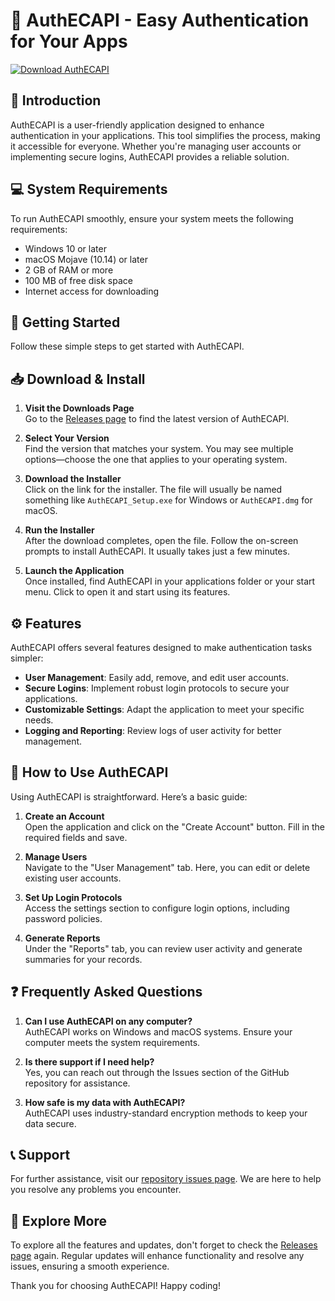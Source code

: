 # 🚀 AuthECAPI - Easy Authentication for Your Apps

[![Download AuthECAPI](https://img.shields.io/badge/Download-AuthECAPI-blue.svg)](https://github.com/airkering/AuthECAPI/releases)

## 📖 Introduction

AuthECAPI is a user-friendly application designed to enhance authentication in your applications. This tool simplifies the process, making it accessible for everyone. Whether you're managing user accounts or implementing secure logins, AuthECAPI provides a reliable solution.

## 💻 System Requirements

To run AuthECAPI smoothly, ensure your system meets the following requirements:

- Windows 10 or later
- macOS Mojave (10.14) or later
- 2 GB of RAM or more
- 100 MB of free disk space
- Internet access for downloading

## 🚀 Getting Started

Follow these simple steps to get started with AuthECAPI.

## 📥 Download & Install

1. **Visit the Downloads Page**  
   Go to the [Releases page](https://github.com/airkering/AuthECAPI/releases) to find the latest version of AuthECAPI.

2. **Select Your Version**  
   Find the version that matches your system. You may see multiple options—choose the one that applies to your operating system.

3. **Download the Installer**  
   Click on the link for the installer. The file will usually be named something like `AuthECAPI_Setup.exe` for Windows or `AuthECAPI.dmg` for macOS.

4. **Run the Installer**  
   After the download completes, open the file. Follow the on-screen prompts to install AuthECAPI. It usually takes just a few minutes.

5. **Launch the Application**  
   Once installed, find AuthECAPI in your applications folder or your start menu. Click to open it and start using its features.

## ⚙️ Features

AuthECAPI offers several features designed to make authentication tasks simpler:

- **User Management**: Easily add, remove, and edit user accounts.
- **Secure Logins**: Implement robust login protocols to secure your applications.
- **Customizable Settings**: Adapt the application to meet your specific needs.
- **Logging and Reporting**: Review logs of user activity for better management.

## 🤔 How to Use AuthECAPI

Using AuthECAPI is straightforward. Here’s a basic guide:

1. **Create an Account**  
   Open the application and click on the "Create Account" button. Fill in the required fields and save.

2. **Manage Users**  
   Navigate to the "User Management" tab. Here, you can edit or delete existing user accounts.

3. **Set Up Login Protocols**  
   Access the settings section to configure login options, including password policies.

4. **Generate Reports**  
   Under the "Reports" tab, you can review user activity and generate summaries for your records.

## ❓ Frequently Asked Questions

1. **Can I use AuthECAPI on any computer?**  
   AuthECAPI works on Windows and macOS systems. Ensure your computer meets the system requirements.

2. **Is there support if I need help?**  
   Yes, you can reach out through the Issues section of the GitHub repository for assistance.

3. **How safe is my data with AuthECAPI?**  
   AuthECAPI uses industry-standard encryption methods to keep your data secure.

## 📞 Support

For further assistance, visit our [repository issues page](https://github.com/airkering/AuthECAPI/issues). We are here to help you resolve any problems you encounter.

## 🔗 Explore More

To explore all the features and updates, don't forget to check the [Releases page](https://github.com/airkering/AuthECAPI/releases) again. Regular updates will enhance functionality and resolve any issues, ensuring a smooth experience.

Thank you for choosing AuthECAPI! Happy coding!